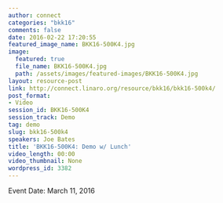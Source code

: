 ```yaml
---
author: connect
categories: "bkk16"
comments: false
date: 2016-02-22 17:20:55
featured_image_name: BKK16-500K4.jpg
image:
  featured: true
  file_name: BKK16-500K4.jpg
  path: /assets/images/featured-images/BKK16-500K4.jpg
layout: resource-post
link: http://connect.linaro.org/resource/bkk16/bkk16-500k4/
post_format:
- Video
session_id: BKK16-500K4
session_track: Demo
tag: demo
slug: bkk16-500k4
speakers: Joe Bates
title: 'BKK16-500K4: Demo w/ Lunch'
video_length: 00:00
video_thumbnail: None
wordpress_id: 3382
---
```


Event Date: March 11, 2016